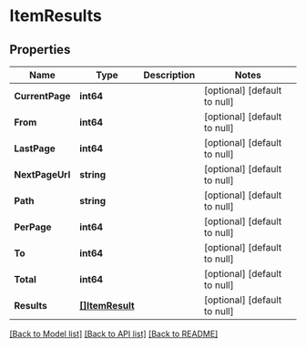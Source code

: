 # ItemResults

## Properties
Name | Type | Description | Notes
------------ | ------------- | ------------- | -------------
**CurrentPage** | **int64** |  | [optional] [default to null]
**From** | **int64** |  | [optional] [default to null]
**LastPage** | **int64** |  | [optional] [default to null]
**NextPageUrl** | **string** |  | [optional] [default to null]
**Path** | **string** |  | [optional] [default to null]
**PerPage** | **int64** |  | [optional] [default to null]
**To** | **int64** |  | [optional] [default to null]
**Total** | **int64** |  | [optional] [default to null]
**Results** | [**[]ItemResult**](ItemResult.md) |  | [optional] [default to null]

[[Back to Model list]](../README.md#documentation-for-models) [[Back to API list]](../README.md#documentation-for-api-endpoints) [[Back to README]](../README.md)


